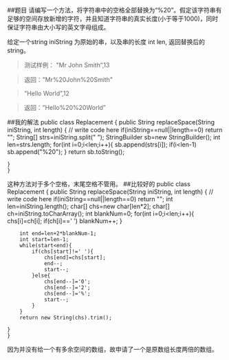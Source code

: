 ##题目
请编写一个方法，将字符串中的空格全部替换为“%20”。假定该字符串有足够的空间存放新增的字符，并且知道字符串的真实长度(小于等于1000)，同时保证字符串由大小写的英文字母组成。

给定一个string iniString 为原始的串，以及串的长度 int len, 返回替换后的string。

>测试样例：
"Mr John Smith”,13

>返回："Mr%20John%20Smith"

>”Hello  World”,12

>返回：”Hello%20%20World”

##我的解法
    public class Replacement {
    public String replaceSpace(String iniString, int length) {
        // write code here
        if(iniString==null||length==0)
            return "";
        String[] strs=iniString.split(" ");
        StringBuilder sb=new StringBuilder();
        int len=strs.length;
        for(int i=0;i<len;i++){
            sb.append(strs[i]);
            if(i<len-1)
                sb.append("%20");
        }
        return sb.toString();
        
    }
    }
这种方法对于多个空格，末尾空格不管用。
##比较好的
    public class Replacement {
    public String replaceSpace(String iniString, int length) {
        // write code here
        if(iniString==null||length==0)
            return "";
        int len=iniString.length();
        char[] chs=new char[len*2];
        char[] ch=iniString.toCharArray();
        int blankNum=0;
        for(int i=0;i<len;i++){
            chs[i]=ch[i];
            if(ch[i]==' ')
                blankNum++;
        }
        
        int end=len+2*blankNum-1;
        int start=len-1;
        while(start<end){
            if(chs[start]!=' '){
                chs[end]=chs[start];
                end--;
                start--;
            }else{
                chs[end--]='0';
                chs[end--]='2';
                chs[end--]='%';
                start--;
            }
        }
        return new String(chs).trim();
        
    }
    }
因为并没有给一个有多余空间的数组，故申请了一个是原数组长度两倍的数组。